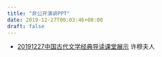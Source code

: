 ```yaml
---
title: "非公开演讲PPT"
date: 2019-12-27T00:03:46+08:00
draft: false
---
```


<!--more-->

* [20191227中国古代文学经典导读课堂展示](https://freiwilliger.oss-cn-shenzhen.aliyuncs.com/chinese_literature_pre/chinese_literature_pre.pptx) 许穆夫人
